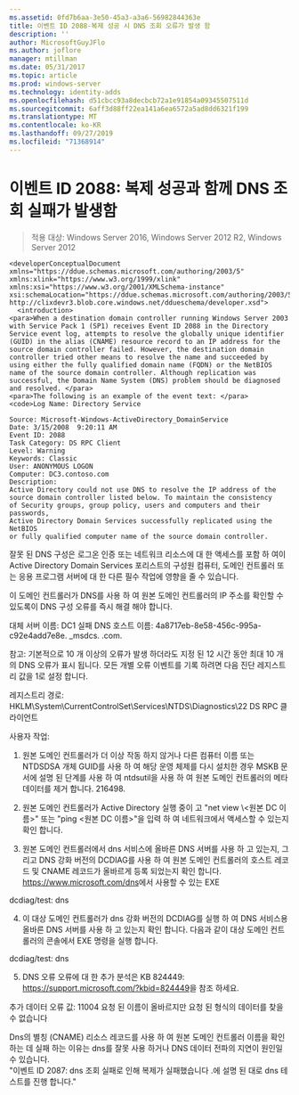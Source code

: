```yaml
---
ms.assetid: 0fd7b6aa-3e50-45a3-a3a6-56982844363e
title: 이벤트 ID 2088-복제 성공 시 DNS 조회 오류가 발생 함
description: ''
author: MicrosoftGuyJFlo
ms.author: joflore
manager: mtillman
ms.date: 05/31/2017
ms.topic: article
ms.prod: windows-server
ms.technology: identity-adds
ms.openlocfilehash: d51cbcc93a8decbcb72a1e91854a09345507511d
ms.sourcegitcommit: 6aff3d88ff22ea141a6ea6572a5ad8dd6321f199
ms.translationtype: MT
ms.contentlocale: ko-KR
ms.lasthandoff: 09/27/2019
ms.locfileid: "71368914"
---
```

# <a name="event-id-2088-dns-lookup-failure-occurred-with-replication-success"></a>이벤트 ID 2088: 복제 성공과 함께 DNS 조회 실패가 발생함

>적용 대상: Windows Server 2016, Windows Server 2012 R2, Windows Server 2012

    
    <developerConceptualDocument xmlns="https://ddue.schemas.microsoft.com/authoring/2003/5" xmlns:xlink="https://www.w3.org/1999/xlink" xmlns:xsi="https://www.w3.org/2001/XMLSchema-instance" xsi:schemaLocation="https://ddue.schemas.microsoft.com/authoring/2003/5 http://clixdevr3.blob.core.windows.net/ddueschema/developer.xsd">
      <introduction>
    <para>When a destination domain controller running Windows Server 2003 with Service Pack 1 (SP1) receives Event ID 2088 in the Directory Service event log, attempts to resolve the globally unique identifier (GUID) in the alias (CNAME) resource record to an IP address for the source domain controller failed. However, the destination domain controller tried other means to resolve the name and succeeded by using either the fully qualified domain name (FQDN) or the NetBIOS name of the source domain controller. Although replication was successful, the Domain Name System (DNS) problem should be diagnosed and resolved. </para>
    <para>The following is an example of the event text: </para>
    <code>Log Name: Directory Service

    Source: Microsoft-Windows-ActiveDirectory_DomainService
    Date: 3/15/2008  9:20:11 AM
    Event ID: 2088
    Task Category: DS RPC Client 
    Level: Warning
    Keywords: Classic
    User: ANONYMOUS LOGON
    Computer: DC3.contoso.com
    Description:
    Active Directory could not use DNS to resolve the IP address of the 
    source domain controller listed below. To maintain the consistency 
    of Security groups, group policy, users and computers and their passwords, 
    Active Directory Domain Services successfully replicated using the NetBIOS 
    or fully qualified computer name of the source domain controller. 

잘못 된 DNS 구성은 로그온 인증 또는 네트워크 리소스에 대 한 액세스를 포함 하 여이 Active Directory Domain Services 포리스트의 구성원 컴퓨터, 도메인 컨트롤러 또는 응용 프로그램 서버에 대 한 다른 필수 작업에 영향을 줄 수 있습니다. 

이 도메인 컨트롤러가 DNS를 사용 하 여 원본 도메인 컨트롤러의 IP 주소를 확인할 수 있도록이 DNS 구성 오류를 즉시 해결 해야 합니다. 

대체 서버 이름: DC1 실패 DNS 호스트 이름: 4a8717eb-8e58-456c-995a-c92e4add7e8e. _msdcs. .com. 

참고: 기본적으로 10 개 이상의 오류가 발생 하더라도 지정 된 12 시간 동안 최대 10 개의 DNS 오류가 표시 됩니다.  모든 개별 오류 이벤트를 기록 하려면 다음 진단 레지스트리 값을 1로 설정 합니다. 

레지스트리 경로: HKLM\System\CurrentControlSet\Services\NTDS\Diagnostics\22 DS RPC 클라이언트 

사용자 작업: 

1) 원본 도메인 컨트롤러가 더 이상 작동 하지 않거나 다른 컴퓨터 이름 또는 NTDSDSA 개체 GUID를 사용 하 여 해당 운영 체제를 다시 설치한 경우 MSKB 문서에 설명 된 단계를 사용 하 여 ntdsutil을 사용 하 여 원본 도메인 컨트롤러의 메타 데이터를 제거 합니다. 216498. 

2) 원본 도메인 컨트롤러가 Active Directory 실행 중이 고 "net view \\&lt;원본 DC 이름&gt;" 또는 "ping &lt;원본 DC 이름&gt;"을 입력 하 여 네트워크에서 액세스할 수 있는지 확인 합니다. 

3) 원본 도메인 컨트롤러에서 dns 서비스에 올바른 DNS 서버를 사용 하 고 있는지, 그리고 DNS 강화 버전의 DCDIAG를 사용 하 여 원본 도메인 컨트롤러의 호스트 레코드 및 CNAME 레코드가 올바르게 등록 되었는지 확인 합니다. <https://www.microsoft.com/dns>에서 사용할 수 있는 EXE 

dcdiag/test: dns 

4) 이 대상 도메인 컨트롤러가 dns 강화 버전의 DCDIAG를 실행 하 여 DNS 서비스용 올바른 DNS 서버를 사용 하 고 있는지 확인 합니다. 다음과 같이 대상 도메인 컨트롤러의 콘솔에서 EXE 명령을 실행 합니다. 

dcdiag/test: dns 

5) DNS 오류 오류에 대 한 추가 분석은 KB 824449: <https://support.microsoft.com/?kbid=824449>을 참조 하세요. 

추가 데이터 오류 값: 11004 요청 된 이름이 올바르지만 요청 된 형식의 데이터를 찾을 수 없습니다</code> </introduction>
  <section>
    <title>진단</title>
    <content>
      <para>Dns의 별칭 (CNAME) 리소스 레코드를 사용 하 여 원본 도메인 컨트롤러 이름을 확인 하는 데 실패 하는 이유는 dns를 잘못 사용 하거나 DNS 데이터 전파의 지연이 원인일 수 있습니다.</para>
    </content>
  </section>
  <section>
    <title>해상도</title>
    <content>
      <para>&quot;<link xlink:href="85b1d179-f53e-4f95-b0b8-5b1c096a8076">이벤트 ID 2087: dns 조회 실패로 인해 복제가 실패</link>했습니다 .에 설명 된 대로 dns 테스트를 진행 합니다.&quot;</para>
    </content>
  </section>
  <relatedTopics />
</developerConceptualDocument>


